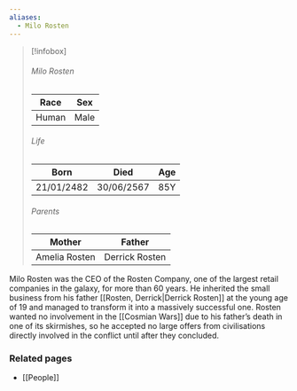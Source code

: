 ```yaml
---
aliases:
  - Milo Rosten
---
```


> [!infobox]
> ###### Milo Rosten
> | Race | Sex |
> | ----- | -----|
> | Human | Male |
> ###### Life
> | Born | Died | Age |
> | ----- | ----- | ----- |
> | 21/01/2482 | 30/06/2567 | 85Y |
> ###### Parents
> | Mother | Father |
> | ----- | ----- |
> | Amelia Rosten | Derrick Rosten |

Milo Rosten was the CEO of the Rosten Company, one of the largest retail companies in the galaxy, for more than 60 years. He inherited the small business from his father [[Rosten, Derrick|Derrick Rosten]] at the young age of 19 and managed to transform it into a massively successful one. Rosten wanted no involvement in the [[Cosmian Wars]] due to his father’s death in one of its skirmishes, so he accepted no large offers from civilisations directly involved in the conflict until after they concluded.


### Related pages

- [[People]]
